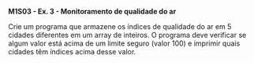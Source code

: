 **M1S03 - Ex. 3 - Monitoramento de qualidade do ar**

Crie um programa que armazene os índices de qualidade do ar em 5 cidades diferentes em um array de inteiros. O programa deve verificar se algum valor está acima de um limite seguro (valor 100) e imprimir quais cidades têm índices acima desse valor.